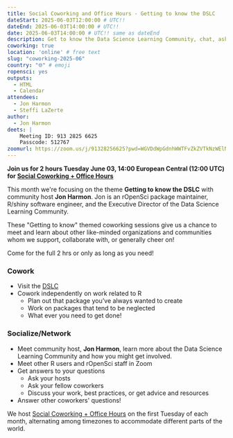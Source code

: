 ```yaml
---
title: Social Coworking and Office Hours - Getting to know the DSLC
dateStart: 2025-06-03T12:00:00 # UTC!!
dateEnd: 2025-06-03T14:00:00 # UTC!!
date: 2025-06-03T14:00:00 # UTC!! same as dateEnd
description: Get to know the Data Science Learning Community, chat, ask questions or work on something you need to get done!
coworking: true
location: 'online' # free text
slug: "coworking-2025-06"
country: "🌐" # emoji
ropensci: yes
outputs:
  - HTML
  - Calendar
attendees:
  - Jon Harmon
  - Steffi LaZerte
author:
  - Jon Harmon
deets: |
    Meeting ID: 913 2825 6625
    Passcode: 512767
zoomurl: https://zoom.us/j/91328256625?pwd=WGVDdWpGdnhWWTFvZkZVTkNzWElNQT09
---
```


<!--
```{r}
d <- lubridate::ymd_hms('2025-06-03 14:00:00', tz = 'Europe/Paris')
lubridate::with_tz(d, 'UTC')
lubridate::with_tz(d, 'America/Winnipeg')
```
-->

**Join us for 2 hours Tuesday June 03, 14:00 European Central (12:00 UTC) for 
[Social Coworking + Office Hours](/blog/2023/06/21/coworking/)**

This month we're focusing on the theme **Getting to know the DSLC** 
with community host **Jon Harmon**. Jon is an rOpenSci package maintainer, R/shiny software engineer,
and the Executive Director of the Data Science Learning Community.

These "Getting to know" themed coworking sessions give us a chance to meet and
learn about other like-minded organizations and communities whom we support,
collaborate with, or generally cheer on!

Come for the full 2 hrs or only as long as you need!

### Cowork

- Visit the [DSLC](https://dslc.io)
- Cowork independently on work related to R
    - Plan out that package you’ve always wanted to create
    - Work on packages that tend to be neglected
    - What ever you need to get done!

### Socialize/Network

- Meet community host, **Jon Harmon**, learn more about the Data Science Learning Community and how you might get involved.
- Meet other R users and rOpenSci staff in Zoom
- Get answers to your questions
    - Ask your hosts
    - Ask your fellow coworkers
    - Discuss your work, best practices, or get advice and resources
- Answer other coworkers' questions!

We host 
[Social Coworking + Office Hours](/blog/2023/06/21/coworking/) 
on the first Tuesday of each month, alternating among timezones to 
accommodate different parts of the world.
